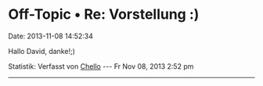 Off-Topic • Re: Vorstellung :)
==============================

Date: 2013-11-08 14:52:34

Hallo David, danke!;)

Statistik: Verfasst von
[Chello](http://forum.yacy-websuche.de/memberlist.php?mode=viewprofile&u=9014)
--- Fr Nov 08, 2013 2:52 pm

------------------------------------------------------------------------
